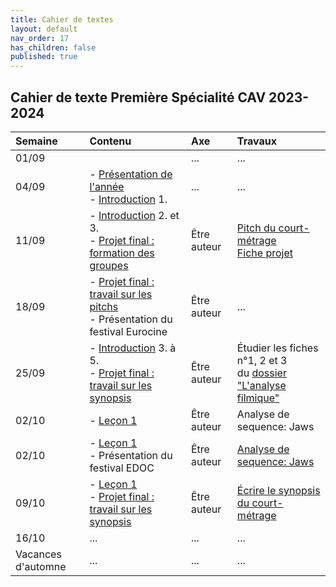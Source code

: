 ```yaml
---
title: Cahier de textes
layout: default
nav_order: 17
has_children: false
published: true
---
```

## Cahier de texte Première Spécialité CAV 2023-2024

| Semaine     | Contenu     |  Axe | Travaux |
| :------------------- | :-------------- | :-------- | :-------- |
| 01/09  |  | ...     | ...     |
| 04/09   | - [Présentation de l'année](../../docs/Présentation) <br> - [Introduction](../../docs/introduction/0-intro.html) 1.    | ...     | ...     |
| 11/09   | - [Introduction](../../docs/introduction/0-intro.html) 2. et 3.  <br> - [Projet final : formation des groupes](../../docs/projet/1-pitch.html) | Être auteur  | [Pitch du court-métrage](../../docs/Travaux/2-1-projet-pitch.html) <br> [Fiche projet](../../docs/Travaux/2-2-projet-prepa.html)     |
| 18/09   | - [Projet final : travail sur les pitchs](../../docs/projet/1-pitch.html) <br> - Présentation du festival Eurocine   | Être auteur     | ...     |
| 25/09   | - [Introduction](../../docs/introduction/0-intro.html) 3. à 5. <br> - [Projet final : travail sur les synopsis](../../docs/projet/2-0-synopsis.html)     | Être auteur     | Étudier les fiches n°1, 2 et 3 <br> du [dossier "L'analyse filmique"](../../docs/Leçon%201/L1-1-0.html)     |
| 02/10   | - [Leçon 1](../../docs/Leçon%201/L1-0.html) <br>    | Être auteur     | Analyse de sequence: Jaws  |
| 02/10   | - [Leçon 1](../../docs/Leçon%201/L1-0.html) <br> - Présentation du festival EDOC   | Être auteur     | [Analyse de sequence: Jaws](../../docs/Travaux/7-0.html) |
| 09/10   | - [Leçon 1](../../docs/Leçon%201/L1-0.html) <br> - [Projet final : travail sur les synopsis](../../docs/projet/2-0-synopsis.html)      | Être auteur      | [Écrire le synopsis du court-métrage](../../docs/Travaux/2-3-projet-synopsis.html)     |
| 16/10   | ...     | ...     | ...     |
| Vacances d'automne | ...  | ...  | ...     |